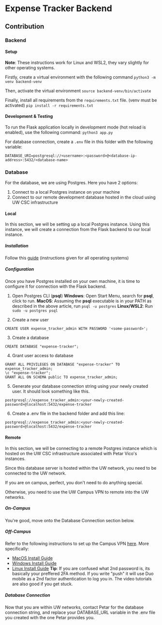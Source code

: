 # Expense Tracker Backend

## Contribution

### Backend

#### Setup

**Note**: These instructions work for Linux and WSL2, they vary slightly for other operating systems.

Firstly, create a virtual environment with the following command
`python3 -m venv backend-venv`

Then, activate the virtual environment
`source backend-venv/bin/activate`

Finally, install all requirements from the `requirements.txt` file. (venv must be activated)
`pip install -r requirements.txt`

#### Development & Testing

To run the Flask application locally in development mode (hot reload is enabled), use the following command:
`python3 app.py`

For database connection, create a `.env` file in this folder with the following variable:
```
DATABASE_URI=postgresql://<username>:<password>@<database-ip-address>:5432/<database-name>
```


### Database
For the database, we are using Postgres. Here you have 2 options:
1. Connect to a local Postgres instance on your machine
2. Connect to our remote development database hosted in the cloud using UW CSC infrastructure

#### Local
In this section, we will be setting up a local Postgres instance. Using this instance, we will create a connection from the Flask backend to our local instance.

##### Installation
Follow this [guide](https://www.prisma.io/dataguide/postgresql/setting-up-a-local-postgresql-database) (instructions given for all operating systems)

##### Configuration
Once you have Postgres installed on your own machine, it is time to configure it for connection with the Flask backend.

1. Open Postgres CLI (**psql**)
**Windows**: Open Start Menu, search for **psql**, click to run.
**MacOS**: Assuming the **psql** executable is in your PATH as described in the above article, run `psql -u postgres`
**Linux/WSL2**: Run `sudo -u postgres psql`

2. Create a new user
```
CREATE USER expense_tracker_admin WITH PASSWORD '<some-password>';
```

3. Create a database
```
CREATE DATABASE "expense-tracker";
```

4. Grant user access to database
```
GRANT ALL PRIVILEGES ON DATABASE "expense-tracker" TO expense_tracker_admin;
\c "expense-tracker";
GRANT ALL ON SCHEMA public TO expense_tracker_admin;
```

5. Generate your database connection string using your newly created user. It should look something like this.
```
postgresql://expense_tracker_admin:<your-newly-created-password>@localhost:5432/expense-tracker
```

6. Create a .env file in the backend folder and add this line:
```
postgresql://expense_tracker_admin:<your-newly-created-password>@localhost:5432/expense-tracker
```


#### Remote
In this section, we will be connecting to a remote Postgres instance which is hosted on the UW CSC infrastructure associated with Petar Vico's instances.

Since this database server is hosted within the UW network, you need to be connected to the UW network.

If you are on campus, perfect, you don't need to do anything special.

Otherwise, you need to use the UW Campus VPN to remote into the UW networks.

##### On-Campus
You're good, move onto the Database Connection section below.

##### Off-Campus
Refer to the following instructions to set up the Campus VPN [here](https://uwaterloo.atlassian.net/wiki/spaces/ISTKB/pages/262012980/Virtual+Private+Network+VPN).
More specifically:
- [MacOS Install Guide](https://uwaterloo.atlassian.net/wiki/spaces/ISTKB/pages/262012942/How+to+install+and+connect+to+the+VPN+-+Mac+OS)
- [Windows Install Guide](https://uwaterloo.atlassian.net/wiki/spaces/ISTKB/pages/262012949/How+to+Install+AnyConnect+and+Connect+to+the+VPN+-+Windows+OS)
- [Linux Install Guide](https://uwaterloo.atlassian.net/wiki/spaces/ISTKB/pages/262012938/How+to+install+and+connect+to+the+VPN+-Linux+Ubuntu)
**Tip**: If you are confused what 2nd password is, its basically your preffered 2FA method. If you write "push" it will use Duo mobile as a 2nd factor authentication to log you in. The video tutorials are also good if you get stuck.

##### Database Connection
Now that you are within UW networks, contact Petar for the database connection string, and replace your DATABASE_URL variable in the .env file you created with the one Petar provides you.

